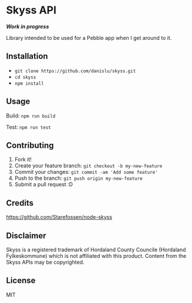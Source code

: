 





# Skyss API

**_Work in progress_**

Library intended to be used for a Pebble app when I get around to it.

## Installation

* `git clone https://github.com/danislu/skyss.git`
* `cd skyss`
* `npm install`

## Usage

Build: `npm run build`

Test: `npm run test`

## Contributing

1. Fork it!
2. Create your feature branch: `git checkout -b my-new-feature`
3. Commit your changes: `git commit -am 'Add some feature'`
4. Push to the branch: `git push origin my-new-feature`
5. Submit a pull request :D

## Credits

https://github.com/Starefossen/node-skyss

## Disclaimer

Skyss is a registered trademark of Hordaland County Councile (Hordaland Fylkeskommune) which is not affiliated with this product. Content from the Skyss APIs may be copyrighted.

## License

MIT
